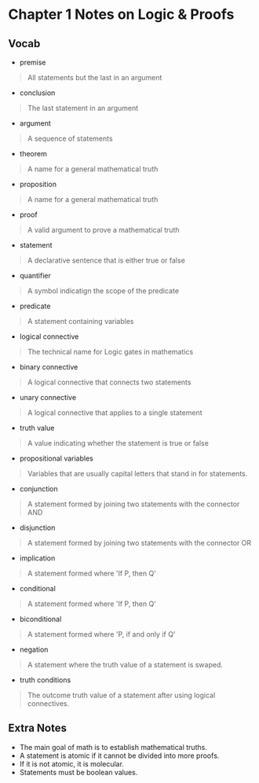# Chapter 1 Notes on Logic & Proofs

## Vocab

- premise
> All statements but the last in an argument

- conclusion
> The last statement in an argument

- argument
> A sequence of statements

- theorem
> A name for a general mathematical truth

- proposition
> A name for a general mathematical truth

- proof
> A valid argument to prove a mathematical truth

- statement
> A declarative sentence that is either true or false

- quantifier
>  A symbol indicatign the scope of the predicate

- predicate
> A statement containing variables

- logical connective
> The technical name for Logic gates in mathematics

- binary connective
> A logical connective that connects two statements

- unary connective
> A logical connective that applies to a single statement

- truth value
> A value indicating whether the statement is true or false 

- propositional variables
> Variables that are usually capital letters that stand in for statements.

- conjunction
> A statement formed by joining two statements with the connector AND

- disjunction
> A statement formed by joining two statements with the connector OR

- implication
> A statement formed where 'If P, then Q'

- conditional
> A statement formed where 'If P, then Q'

- biconditional
> A statement formed where 'P, if and only if Q'

- negation
> A statement where the truth value of a statement is swaped.

- truth conditions
> The outcome truth value of a statement after using logical connectives.

## Extra Notes

- The main goal of math is to establish mathematical truths.
- A statement is atomic if it cannot be divided into more proofs.
- If it is not atomic, it is molecular.
- Statements must be boolean values.